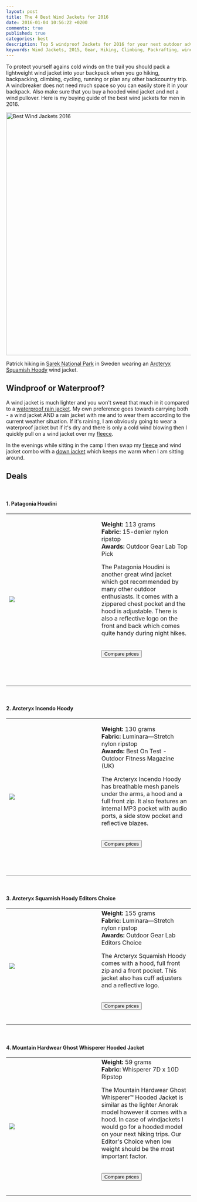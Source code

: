 ```yaml
---
layout: post
title: The 4 Best Wind Jackets for 2016
date: 2016-01-04 10:56:22 +0200
comments: true
published: true
categories: best
description: Top 5 windproof Jackets for 2016 for your next outdoor adventure!
keywords: Wind Jackets, 2015, Gear, Hiking, Climbing, Packrafting, windproof, layering
---
```

To protect yourself agains cold winds on the trail you should pack a lightweight wind jacket into your backpack when you go hiking, backpacking, climbing, cycling, running or plan any other backcountry trip. A windbreaker does not need much space so you can easily store it in your backpack. Also make sure that you buy a hooded wind jacket and not a wind pullover. Here is my buying guide of the best wind jackets for men in 2016.

<a href="https://www.flickr.com/photos/90204224@N07/9599027418" title="Best wind jackets 2016"><img src="https://c2.staticflickr.com/8/7385/9599027418_a38b42401e_o.jpg" width="992" height="661" alt="Best Wind Jackets 2016"></a>

Patrick hiking in [Sarek National Park][1] in Sweden wearing an [Arcteryx Squamish Hoody][2] wind jacket.

<!--more-->

## Windproof or Waterproof?
A wind jacket is much lighter and you won't sweat that much in it compared to a [waterproof rain jacket][3]. My own preference goes towards carrying both - a wind jacket AND a rain jacket with me and to wear them according to the current weather situation. If it's raining, I am obviously going to wear a waterproof jacket but if it's dry and there is only a cold wind blowing then I quickly pull on a wind jacket over my [fleece][4]. 

In the evenings while sitting in the camp I then swap my [fleece][5] and wind jacket combo with a [down jacket][6] which keeps me warm when I am sitting around.

## Deals
<div class="row">
  <div class="col-sm-12">
<center>
 <script type="text/javascript" src="http://classic.avantlink.com/api.php?affiliate_id=125311&module=ProductSearch&output=js&website_id=150351&search_term=wind jacket men AND the north face OR wind jacket men AND Columbia OR wind jacket men AND Westcomb OR wind jacket men AND Mountain Hardwear OR wind jacket men AND Montane OR wind jacket men AND Berghaus OR wind jacket men AND Rab&search_advanced_syntax=1&merchant_ids=10008%7C10060%7C11741%7C10913%7C11243%7C10785%7C10086%7C13273%7C10083%7C10248%7C10049%7C10921%7C10279%7C10345%7C10593%7C10337%7C10943&search_on_sale_only=1&search_on_sale_level=20&search_results_layout=list&search_results_fields=Product+Name%7CSale+Price%7CPrice+Discount+Percent&search_results_count=8&search_results_sort_order=Sale+Price"></script>
</center>
  </div>
</div>
<br> 

<div class="alert alert-success" role="alert"><h4>1. Patagonia Houdini</h4></div>
<div class="table-responsive">
<table><tr class="success"><td width="50%">


<a rel="nofollow" href="http://www.amazon.com/gp/product/B00KSQTZQQ/ref=as_li_tl?ie=UTF8&camp=1789&creative=9325&creativeASIN=B00KSQTZQQ&linkCode=as2&tag=hikeve-20&linkId=KM4EAWTFISSHOM2C"><img border="0" src="http://ws-na.amazon-adsystem.com/widgets/q?_encoding=UTF8&ASIN=B00KSQTZQQ&Format=_SL250_&ID=AsinImage&MarketPlace=US&ServiceVersion=20070822&WS=1&tag=hikeve-20" ></a><img src="http://ir-na.amazon-adsystem.com/e/ir?t=hikeve-20&l=as2&o=1&a=B00KSQTZQQ" width="1" height="1" border="0" alt="" style="border:none !important; margin:0px !important;" />

</td><td>

<strong>Weight:</strong> 113 grams<br>
<strong>Fabric:</strong> 15-denier nylon ripstop<br>
<strong>Awards:</strong> Outdoor Gear Lab Top Pick
<br>

The Patagonia Houdini is another great wind jacket which got recommended by many other outdoor enthusiasts. It comes with a zippered chest pocket and the hood is adjustable. There is also a reflective logo on the front and back which comes quite handy during night hikes.
<br><br>


<a href="http://www.hikeventures.com/deals/#patagonia+houdini"><button class="btn btn-danger">Compare prices</button></a>

<br><br>
</td></tr></table></div><br>

<div class="alert alert-success" role="alert"><h4>2. Arcteryx Incendo Hoody</h4></div>
<div class="table-responsive">
<table><tr class="success"><td width="50%">


<a rel="nofollow" href="http://www.amazon.com/gp/product/B00GW7ZHG2/ref=as_li_tl?ie=UTF8&camp=1789&creative=9325&creativeASIN=B00GW7ZHG2&linkCode=as2&tag=hikeve-20&linkId=TRAIMP6VVV2WPE4A"><img border="0" src="http://ws-na.amazon-adsystem.com/widgets/q?_encoding=UTF8&ASIN=B00GW7ZHG2&Format=_SL250_&ID=AsinImage&MarketPlace=US&ServiceVersion=20070822&WS=1&tag=hikeve-20" ></a><img src="http://ir-na.amazon-adsystem.com/e/ir?t=hikeve-20&l=as2&o=1&a=B00GW7ZHG2" width="1" height="1" border="0" alt="" style="border:none !important; margin:0px !important;" />

</td><td>


<strong>Weight:</strong> 130 grams<br>
<strong>Fabric:</strong> Luminara—Stretch nylon ripstop<br>
<strong>Awards:</strong> Best On Test - Outdoor Fitness Magazine (UK)
<br>


The Arcteryx Incendo Hoody has breathable mesh panels under the arms, a hood and a full front zip. It also features an internal MP3 pocket with audio ports, a side stow pocket and reflective blazes.<br><br>


<a href="http://www.hikeventures.com/deals/#Arcteryx+incendo+hoody"><button class="btn btn-danger">Compare prices</button></a>


<br><br>
</td></tr></table></div>
<br>
 
<div class="alert alert-success" role="alert">

<h4>3. Arcteryx Squamish Hoody <span class="label label-danger">Editors Choice</span></h4></div>

<div class="table-responsive">
<table><tr class="success"><td width="50%">


<a rel="nofollow" href="http://www.amazon.com/gp/product/B00G9HPWU6/ref=as_li_tl?ie=UTF8&camp=1789&creative=9325&creativeASIN=B00G9HPWU6&linkCode=as2&tag=hikeve-20&linkId=BWQUNX6BXF6UDSMC"><img border="0" src="http://ws-na.amazon-adsystem.com/widgets/q?_encoding=UTF8&ASIN=B00G9HPWU6&Format=_SL250_&ID=AsinImage&MarketPlace=US&ServiceVersion=20070822&WS=1&tag=hikeve-20" ></a><img src="http://ir-na.amazon-adsystem.com/e/ir?t=hikeve-20&l=as2&o=1&a=B00G9HPWU6" width="1" height="1" border="0" alt="" style="border:none !important; margin:0px !important;" />


</td><td>
<strong>Weight:</strong> 155 grams<br>
<strong>Fabric:</strong> Luminara—Stretch nylon ripstop<br>
<strong>Awards:</strong> Outdoor Gear Lab Editors Choice
<br>


The Arcteryx Squamish Hoody comes with a hood, full front zip and a front pocket. This jacket also has cuff adjusters and a reflective logo.
<br><br>


<a href="http://www.hikeventures.com/deals/#Arcteryx+squamish+hoody"><button class="btn btn-danger">Compare prices</button></a><br><br>


</td></tr></table></div>
<br>
<div class="alert alert-success" role="alert"><h4>4. Mountain Hardwear Ghost Whisperer Hooded Jacket</h4></div>
<div class="table-responsive">
<table><tr class="success"><td width="50%">




<a rel="nofollow" href="http://www.amazon.com/gp/product/B00DH44IEU/ref=as_li_tl?ie=UTF8&camp=1789&creative=9325&creativeASIN=B00DH44IEU&linkCode=as2&tag=hikeve-20&linkId=4GK24YGHCR22L4NQ"><img border="0" src="http://ws-na.amazon-adsystem.com/widgets/q?_encoding=UTF8&ASIN=B00DH44IEU&Format=_SL250_&ID=AsinImage&MarketPlace=US&ServiceVersion=20070822&WS=1&tag=hikeve-20" ></a><img src="http://ir-na.amazon-adsystem.com/e/ir?t=hikeve-20&l=as2&o=1&a=B00DH44IEU" width="1" height="1" border="0" alt="" style="border:none !important; margin:0px !important;" /></td><td>
<strong>Weight:</strong> 59 grams<br>
<strong>Fabric:</strong> Whisperer 7D x 10D Ripstop
<br>




The Mountain Hardwear Ghost Whisperer™ Hooded Jacket is similar as the lighter Anorak model however it comes with a hood. In case of windjackets I would go for a hooded model on your next hiking trips. Our Editor's Choice when low weight should be the most important factor.<br><br>



<a href="http://www.hikeventures.com/deals/#ghost+whisperer+hooded+jacket"><button class="btn btn-danger">Compare prices</button></a><br><br></td></tr></table></div>


[1]:	http://hikeventures.com/hiking-and-packrafting-in-sarek-day-1/
[2]:	http://hikeventures.com/gear-review-arcteryx-squamish-hoody/
[3]:	http://www.hikeventures.com/best-waterproof-rain-jackets/
[4]:	http://www.hikeventures.com/best-fleece-jackets/
[5]:	http://www.hikeventures.com/best-fleece-jackets/
[6]:	http://www.hikeventures.com/best-down-jackets/
[7]:	http://www.hikeventures.com/deals/#wind+Jacket+men
